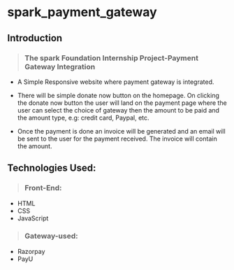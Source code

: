 # spark_payment_gateway

## Introduction
> ### The spark Foundation Internship Project-Payment Gateway Integration
- A Simple Responsive website where payment gateway is integrated.

- There will be simple donate now button on the homepage. On clicking the donate now button the user will land on the payment page where the user can select the choice of gateway then the amount to be paid and the amount type, e.g: credit card, Paypal, etc.

-  Once the payment is done an invoice will be generated and an email will be sent to the user for the payment received. The invoice will contain the amount.

## Technologies Used:
> ### Front-End:
- HTML
- CSS
- JavaScript

> ### Gateway-used:
- Razorpay
- PayU
